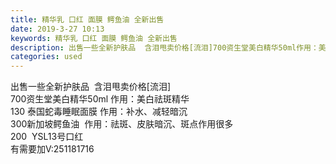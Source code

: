 ```yaml
---
title: 精华乳 口红 面膜 鳄鱼油 全新出售
date: 2019-3-27 10:13
keywords: 精华乳 口红 面膜 鳄鱼油 全新出售
description: 出售一些全新护肤品  含泪甩卖价格[流泪]700资生堂美白精华50ml作用：美白祛斑精华130泰国蛇毒睡眠面膜作用：补水、减轻暗沉300新加坡鳄鱼油  作用：祛斑、皮肤暗沉、斑点作用很多200  YSL13号口红有需要加V:25118171
categories: used
---
```

<td class="t_f" id="postmessage_3316891">

出售一些全新护肤品  含泪甩卖价格[流泪]<br/>
700资生堂美白精华50ml 作用：美白祛斑精华<br/>
130 泰国蛇毒睡眠面膜 作用：补水、减轻暗沉<br/>
300新加坡鳄鱼油  作用：祛斑、皮肤暗沉、斑点作用很多<br/>
200  YSL13号口红<br/>
有需要加V:251181716<br/>
</td>
